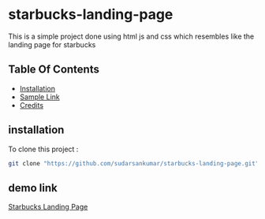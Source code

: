 # starbucks-landing-page
This is a simple project done using html js and css which resembles like the landing page for starbucks
## Table Of Contents
- [Installation](#installation)
- [Sample Link](#sample-link)
- [Credits](#credits)

## installation
To clone this project :

```bash
git clone "https://github.com/sudarsankumar/starbucks-landing-page.git"
```

## demo link
[Starbucks Landing Page](https://sudarsankumar.github.io/starbucks-landing-page/)